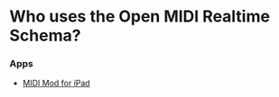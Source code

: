 # Who uses the Open MIDI Realtime Schema?

### Apps
- [MIDI Mod for iPad](https://apps.apple.com/us/app/midi-mod/id1465677026)
